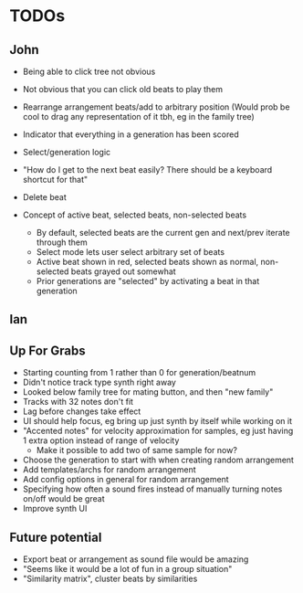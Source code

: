 TODOs
=====

John
----

* Being able to click tree not obvious
* Not obvious that you can click old beats to play them
* Rearrange arrangement beats/add to arbitrary position (Would prob be cool to drag any
  representation of it tbh, eg in the family tree)
* Indicator that everything in a generation has been scored
* Select/generation logic
* "How do I get to the next beat easily? There should be a keyboard shortcut for that"
* Delete beat

* Concept of active beat, selected beats, non-selected beats
    * By default, selected beats are the current gen and next/prev iterate through them
    * Select mode lets user select arbitrary set of beats
    * Active beat shown in red, selected beats shown as normal, non-selected beats grayed out somewhat
    * Prior generations are "selected" by activating a beat in that generation


Ian
---



Up For Grabs
------------

* Starting counting from 1 rather than 0 for generation/beatnum
* Didn't notice track type synth right away
* Looked below family tree for mating button, and then "new family"
* Tracks with 32 notes don't fit
* Lag before changes take effect
* UI should help focus, eg bring up just synth by itself while working on it
* "Accented notes" for velocity approximation for samples, eg just having 1 extra option instead of range of velocity
    * Make it possible to add two of same sample for now?
* Choose the generation to start with when creating random arrangement
* Add templates/archs for random arrangement
* Add config options in general for random arrangement
* Specifying how often a sound fires instead of manually turning notes on/off would be great
* Improve synth UI


Future potential
----------------
* Export beat or arrangement as sound file would be amazing
* "Seems like it would be a lot of fun in a group situation"
* "Similarity matrix", cluster beats by similarities
